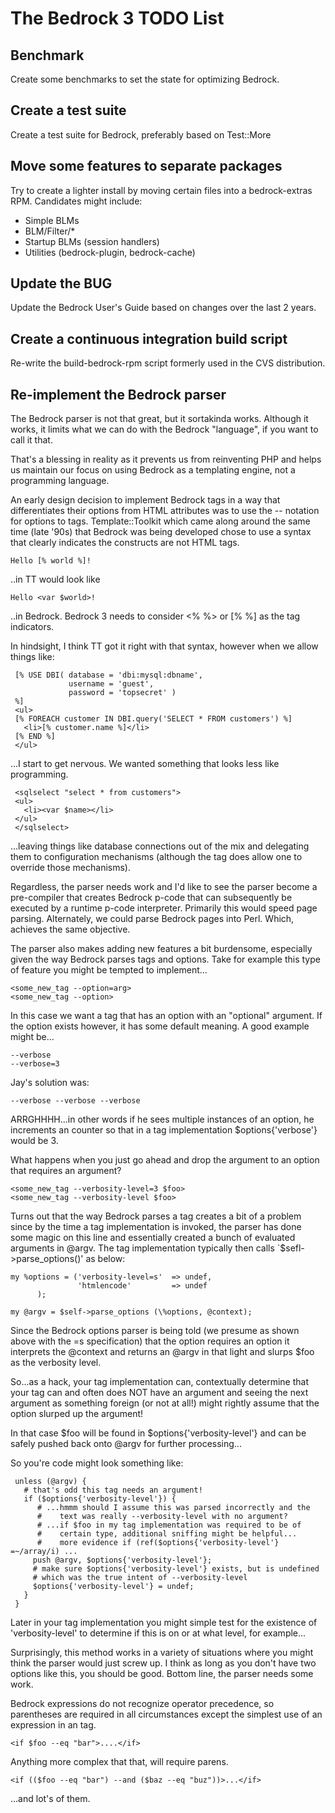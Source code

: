 # The Bedrock 3 TODO List

## Benchmark

Create some benchmarks to set the state for optimizing Bedrock.


## Create a test suite

Create a test suite for Bedrock, preferably based on Test::More

## Move some features to separate packages

Try to create a lighter install by moving certain files into a
bedrock-extras RPM. Candidates might include:

* Simple BLMs
* BLM/Filter/*
* Startup BLMs (session handlers)
* Utilities (bedrock-plugin, bedrock-cache)

## Update the BUG

Update the Bedrock User's Guide based on changes over the last 2
years.

## Create a continuous integration build script

Re-write the build-bedrock-rpm script formerly used in the CVS
distribution.

## Re-implement the Bedrock parser

The Bedrock parser is not that great, but it sortakinda works.
Although it works, it limits what we can do with the Bedrock
"language", if you want to call it that.

That's a blessing in reality as it prevents us from reinventing PHP
and helps us maintain our focus on using Bedrock as a templating
engine, not a programming language.

An early design decision to implement Bedrock tags in a way that
differentiates their options from HTML attributes was to use the --
notation for options to tags.  Template::Toolkit which came along
around the same time (late '90s) that Bedrock was being developed
chose to use a syntax that clearly indicates the constructs are not
HTML tags.

    Hello [% world %]!

..in TT would look like

    Hello <var $world>!

..in Bedrock. Bedrock 3 needs to consider <% %> or [% %] as the tag
indicators.

In hindsight, I think TT got it right with that syntax, however when
we allow things like:

     [% USE DBI( database = 'dbi:mysql:dbname',
                 username = 'guest',
                 password = 'topsecret' )
     %]
     <ul>
     [% FOREACH customer IN DBI.query('SELECT * FROM customers') %]
       <li>[% customer.name %]</li>
     [% END %]
     </ul>
   
...I start to get nervous.  We wanted something that looks less like
programming.

     <sqlselect "select * from customers">
     <ul>
       <li><var $name></li>
     </ul>
     </sqlselect>

...leaving things like database connections out of the mix and
delegating them to configuration mechanisms (although the <sqlconnect>
tag does allow one to override those mechanisms).

Regardless, the parser needs work and I'd like to see the parser
become a pre-compiler that creates Bedrock p-code that can
subsequently be executed by a runtime p-code interpreter.  Primarily
this would speed page parsing.  Alternately, we could parse Bedrock
pages into Perl.  Which, achieves the same objective.

The parser also makes adding new features a bit burdensome, especially
given the way Bedrock parses tags and options.  Take for example this
type of feature you might be tempted to implement...

    <some_new_tag --option=arg>
    <some_new_tag --option>

In this case we want a tag that has an option with an "optional"
argument.  If the option exists however, it has some default meaning.
A good example might be...

    --verbose
    --verbose=3

Jay's solution was:

    --verbose --verbose --verbose

ARRGHHHH...in other words if he sees multiple instances of an option,
he increments an counter so that in a tag implementation
$options{'verbose'} would be 3.

What happens when you just go ahead and drop the argument to an option
that requires an argument?

    <some_new_tag --verbosity-level=3 $foo>
    <some_new_tag --verbosity-level $foo>

Turns out that the way Bedrock parses a tag creates a bit of a
problem since by the time a tag implementation is invoked, the parser
has done some magic on this line and essentially created a bunch of
evaluated arguments in @argv.  The tag implementation typically then
calls `$sefl->parse_options()' as below:

    my %options = ('verbosity-level=s'	=> undef,
                   'htmlencode'         => undef
		  );

    my @argv = $self->parse_options (\%options, @context);

Since the Bedrock options parser is being told (we presume as shown
above with the =s specification) that the option requires an option it
interprets the @context and returns an @argv in that light and
slurps $foo as the verbosity level.

So...as a hack, your tag implementation can, contextually determine
that your tag can and often does NOT have an argument and seeing the
next argument as something foreign (or not at all!) might rightly
assume that the option slurped up the argument!

In that case $foo will be found in $options{'verbosity-level'} and can
be safely pushed back onto @argv for further processing...

So you're code might look something like:

     unless (@argv) {
       # that's odd this tag needs an argument!
       if ($options{'verbosity-level'}) {
          # ...hmmm should I assume this was parsed incorrectly and the
          #    text was really --verbosity-level with no argument?
          # ...if $foo in my tag implementation was required to be of
          #    certain type, additional sniffing might be helpful...
          #    more evidence if (ref($options{'verbosity-level'} =~/array/i) ...
         push @argv, $options{'verbosity-level'};
         # make sure $options{'verbosity-level'} exists, but is undefined
         # which was the true intent of --verbosity-level
         $options{'verbosity-level'} = undef; 
       }
     }

Later in your tag implementation you might simple test for the
existence of 'verbosity-level' to determine if this is on or at what
level, for example...

Surprisingly, this method works in a variety of situations where you
might think the parser would just screw up.  I think as long as you
don't have two options like this, you should be good.  Bottom line,
the parser needs some work.

Bedrock expressions do not recognize operator precedence, so
parentheses are required in all circumstances except the simplest use
of an expression in an <if> tag.

    <if $foo --eq "bar">....</if>

Anything more complex that that, will require parens.

    <if (($foo --eq "bar") --and ($baz --eq "buz"))>...</if>

...and lot's of them.
